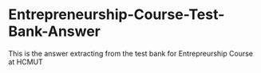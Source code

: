 # Entrepreneurship-Course-Test-Bank-Answer
 This is the answer extracting from the test bank for Entrepreurship Course at HCMUT
